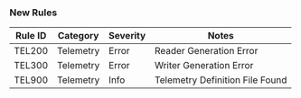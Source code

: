 ### New Rules

 Rule ID | Category  | Severity | Notes
---------|-----------|----------|---------------------------------
 TEL200  | Telemetry | Error    | Reader Generation Error
 TEL300  | Telemetry | Error    | Writer Generation Error
 TEL900  | Telemetry | Info     | Telemetry Definition File Found

